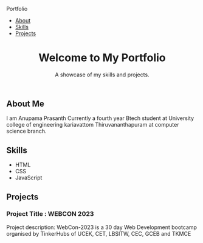 
 
<html lang="en"> 
<head> 
<meta charset="UTF-8">
 <meta name="viewport" content="width=device-width, initial-scale=1.0">
 
   <link rel="stylesheet" type="text/css" href="styles.css"> 
   </head>
    <body>
     <nav> 
     <p>Portfolio</p>
      <ul class="nav-links"> 
      <li>
      <a href="#about">About</a>
      </li> 
      <li>
      <a href="#skills">Skills</a>
      </li> 
      <li>
      <a href="#projects">Projects</a></li> 
      </ul> 
      </nav> 
      <header> 
      <h1>Welcome to My Portfolio</h1> 
      <p>A showcase of my skills and  projects.</p>
       </header> 
       <section id="about"> 
       <h2>About Me</h2> 
       <div class="about-content"> 
       <p>I am Anupama Prasanth Currently a fourth year Btech student at University college of engineering kariavattom Thiruvananthapuram at computer science branch.</p> 
       </div> 
       </section> 
       <section id="skills">
        <h2>Skills</h2> 
        <ul class="skills-list">
         <li>HTML</li> 
         <li>CSS</li> 
         <li>JavaScript</li> 
         </ul> 
         </section>
          <section id="projects"> 
          <h2>Projects</h2> 
          <div class="project"> 
          <h3>Project Title : WEBCON 2023</h3>
           <p>Project description: WebCon-2023 is a 30 day Web Development bootcamp organised by TinkerHubs of UCEK, CET, LBSITW, CEC, GCEB and TKMCE</p> 
             </div>
            </section>   
              </body> 
              </html>
               
                
                
                
                
                
                
                